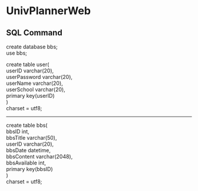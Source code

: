# UnivPlannerWeb

## SQL Command
create database bbs;  
use bbs;

create table user(  
   userID varchar(20),  
   userPassword varchar(20),  
   userName varchar(20),  
   userSchool varchar(20),    
   primary key(userID)  
)  
charset = utf8;


---


create table bbs(  
   bbsID int,  
   bbsTitle varchar(50),  
   userID varchar(20),  
   bbsDate datetime,  
   bbsContent varchar(2048),  
   bbsAvailable int,  
   primary key(bbsID)  
)  
charset = utf8;
